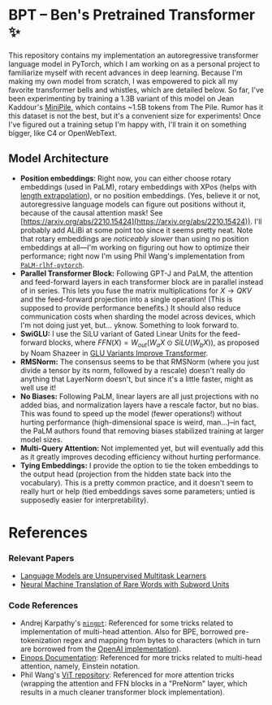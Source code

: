 # BPT – Ben's Pretrained Transformer ✨
This repository contains my implementation an autoregressive transformer language model in PyTorch, which I am working on as a personal project to familiarize myself with recent advances in deep learning. Because I'm making my own model from scratch, I was empowered to pick all my favorite transformer bells and whistles, which are detailed below. So far, I've been experimenting by training a 1.3B variant of this model on Jean Kaddour's [MiniPile](https://arxiv.org/abs/2304.08442), which contains ~1.5B tokens from The Pile. Rumor has it this dataset is not the best, but it's a convenient size for experiments! Once I've figured out a training setup I'm happy with, I'll train it on something bigger, like C4 or OpenWebText.

## Model Architecture
* __Position embeddings__: Right now, you can either choose rotary embeddings (used in PaLM), rotary embeddings with XPos (helps with [length extrapolation](https://arxiv.org/abs/2212.10554)), or no position embeddings. (Yes, believe it or not, autoregressive language models can figure out positions without it, because of the causal attention mask! See [https://arxiv.org/abs/2210.15424](https://arxiv.org/abs/2210.15424)). I'll probably add ALiBi at some point too since it seems pretty neat. Note that rotary embeddings are _noticeably slower_ than using no position embeddings at all—I'm working on figuring out how to optimize their performance; right now I'm using Phil Wang's implementation from [`PaLM-rlhf-pytorch`](https://github.com/lucidrains/PaLM-rlhf-pytorch).
* __Parallel Transformer Block:__ Following GPT-J and PaLM, the attention and feed-forward layers in each transformer block are in parallel instead of in series. This lets you fuse the matrix multiplications for $X \to QKV$ and the feed-forward projection into a single operation! (This is supposed to provide performance benefits.) It should also reduce communication costs when sharding the model across devices, which I'm not doing just yet, but... yknow. Something to look forward to.
* __SwiGLU:__ I use the SiLU variant of Gated Linear Units for the feed-forward blocks, where $FFN(X) = W_{out} (W_aX \odot SiLU(W_bX))$, as proposed by Noam Shazeer in [GLU Variants Improve Transformer](https://arxiv.org/abs/2002.05202).
* __RMSNorm:__ The consensus seems to be that RMSNorm (where you just divide a tensor by its norm, followed by a rescale) doesn't really do anything that LayerNorm doesn't, but since it's a little faster, might as well use it!
* __No Biases:__ Following PaLM, linear layers are all just projections with no added bias, and normalization layers have a rescale factor, but no bias. This was found to speed up the model (fewer operations!) without hurting performance (high-dimensional space is weird, man...)–in fact, the PaLM authors found that removing biases stabilized training at larger model sizes.
* __Multi-Query Attention:__ Not implemented yet, but will eventually add this as it greatly improves decoding efficiency without hurting performance.
* __Tying Embeddings:__ I provide the option to tie the token embeddings to the output head (projection from the hidden state back into the vocabulary). This is a pretty common practice, and it doesn't seem to really hurt or help (tied embeddings saves some parameters; untied is supposedly easier for interpretability).

# References

### Relevant Papers
* [Language Models are Unsupervised Multitask Learners](https://cdn.openai.com/better-language-models/language_models_are_unsupervised_multitask_learners.pdf)
* [Neural Machine Translation of Rare Words with Subword Units](https://arxiv.org/pdf/1508.07909.pdf)

### Code References
* Andrej Karpathy's [`mingpt`](https://github.com/karpathy/minGPT): Referenced for some tricks related to implementation of multi-head attention. Also for BPE, borrowed pre-tokenization regex and mapping from bytes to characters (which in turn are borrowed from the [OpenAI implementation](https://github.com/openai/gpt-2)).
* [Einops Documentation](https://einops.rocks/pytorch-examples.html): Referenced for more tricks related to multi-head attention, namely, Einstein notation.
* Phil Wang's [ViT repository](https://github.com/lucidrains/vit-pytorch): Referenced for more attention tricks (wrapping the attention and FFN blocks in a "PreNorm" layer, which results in a much cleaner transformer block implementation).

